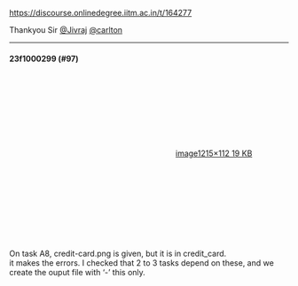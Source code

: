 https://discourse.onlinedegree.iitm.ac.in/t/164277

Thankyou Sir  <a class="mention" href="/u/jivraj">@Jivraj</a> <a class="mention" href="/u/carlton">@carlton</a></p><hr>

<h4>23f1000299 (#97)</h4>
<p><div class="lightbox-wrapper"><a class="lightbox" data-download-href="/uploads/short-url/nt1RANtC1bK5k7LPCda2eu3wnHW.png?dl=1" href="https://europe1.discourse-cdn.com/flex013/uploads/iitm/original/3X/a/4/a47a14f732c91f801761f2728bdf74f5611c81f0.png" rel="noopener nofollow ugc" title="image"><div class="meta"><svg aria-hidden="true" class="fa d-icon d-icon-far-image svg-icon"><use href="#far-image"></use></svg><span class="filename">image</span><span class="informations">1215×112 19 KB</span><svg aria-hidden="true" class="fa d-icon d-icon-discourse-expand svg-icon"><use href="#discourse-expand"></use></svg></div></a></div></p>
<p>On task A8, credit-card.png is given, but it is in credit_card.<br/>
it makes the errors. I checked that 2 to 3 tasks depend on these, and we create the ouput file with ‘-’ this only.